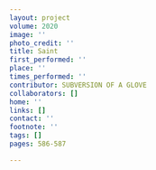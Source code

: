 ```yaml
---
layout: project
volume: 2020
image: ''
photo_credit: ''
title: Saint
first_performed: ''
place: ''
times_performed: ''
contributor: SUBVERSION OF A GLOVE
collaborators: []
home: ''
links: []
contact: ''
footnote: ''
tags: []
pages: 586-587

---
```




